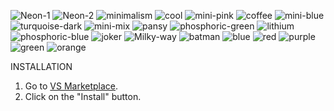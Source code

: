 ![Neon-1](https://user-images.githubusercontent.com/14194924/145704374-cdd5ed55-3094-4e0a-b3a7-28f3e5cbfc5b.png)
![Neon-2](https://user-images.githubusercontent.com/14194924/145704376-86b8580e-0874-423c-9f70-429eccc96b16.png)
![minimalism](https://user-images.githubusercontent.com/14194924/144426838-ddc7d9a2-e664-4535-a53c-5b7682160ed2.png)
![cool](https://user-images.githubusercontent.com/14194924/144425108-32072ee0-d216-47e4-9799-dd87360098d5.png)
![mini-pink](https://user-images.githubusercontent.com/14194924/144425200-82996864-a911-4eab-bffa-0a5df79d7a59.png)
![coffee](https://user-images.githubusercontent.com/14194924/144425236-d19a9958-f390-4a12-b95b-43fa9b97e2be.png)
![mini-blue](https://user-images.githubusercontent.com/14194924/144429851-775d7f7d-1e24-4739-94c7-680f200d45a0.png)
![turquoise-dark](https://user-images.githubusercontent.com/14194924/144425300-e61c6e2d-639c-475f-a316-addb49a7cc77.png)
![mini-mix](https://user-images.githubusercontent.com/14194924/144429368-946ded1c-03a0-4b64-bc87-be78a73d5e00.png)
![pansy](https://user-images.githubusercontent.com/14194924/144425371-af2235e7-add3-4bd0-94ae-826c4f47178f.png)
![phosphoric-green](https://user-images.githubusercontent.com/14194924/144425333-d28b6460-fa54-4e05-bd1f-e2178590bae0.png)
![lithium](https://user-images.githubusercontent.com/14194924/144425455-2992eb57-740c-4531-8e74-aca9bbbcbc60.png)
![phosphoric-blue](https://user-images.githubusercontent.com/14194924/144425408-87ca18e9-01be-4b7b-80c4-ea329955e511.png)
![joker](https://user-images.githubusercontent.com/14194924/144425516-d93d145f-a610-4ebe-ba71-f03234ed176f.png)
![Milky-way](https://user-images.githubusercontent.com/14194924/144425480-01492ae1-3c69-418c-aea2-ea425a0ac02b.png)
![batman](https://user-images.githubusercontent.com/14194924/144425531-7e8f1470-ce3e-45cb-847b-8d42d3edddfa.png)
![blue](https://user-images.githubusercontent.com/14194924/144425574-7d888db6-e7fa-46e9-bbca-3950db6140c7.png)
![red](https://user-images.githubusercontent.com/14194924/144425604-5d30d25f-97bc-42ea-87ad-1ef251cc2956.png)
![purple](https://user-images.githubusercontent.com/14194924/144425623-a1bd062f-c947-4529-bb13-5248d1e7d7a0.png)
![green](https://user-images.githubusercontent.com/14194924/144425633-d532a304-6239-460f-a5bd-5aebff73449f.png)
![orange](https://user-images.githubusercontent.com/14194924/144425644-92007daf-e9ec-474f-bb7e-458f82022d4f.png)



INSTALLATION

1. Go to [VS Marketplace](https://marketplace.visualstudio.com/items?itemName=Vaporizer.vaporizer-dark).
2. Click on the "Install" button.


